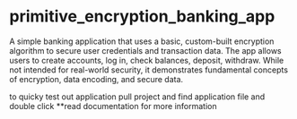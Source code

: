 # primitive_encryption_banking_app
A simple banking application that uses a basic, custom-built encryption algorithm to secure user credentials and transaction data. The app allows users to create accounts, log in, check balances, deposit, withdraw. While not intended for real-world security, it demonstrates fundamental concepts of encryption, data encoding, and secure data.

to quicky test out application pull project and find application file and double click
**read documentation for more information
